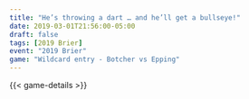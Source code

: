 ```yaml
---
title: "He’s throwing a dart … and he’ll get a bullseye!"
date: 2019-03-01T21:56:00-05:00
draft: false
tags: [2019 Brier]
event: "2019 Brier"
game: "Wildcard entry - Botcher vs Epping"
---
```

{{< game-details >}}
<!--more--> 